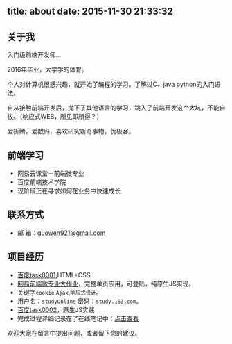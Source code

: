 title: about
date: 2015-11-30 21:33:32
---

## 关于我

入门级前端开发师...

2016年毕业，大学学的体育。

个人对计算机很感兴趣，就开始了编程的学习。了解过C、java python的入门语法。

自从接触前端开发后，抛下了其他语言的学习，跳入了前端开发这个大坑，不能自拔。（响应式WEB，所见即所得？）

爱折腾，爱数码，喜欢研究新奇事物，伪极客。



## 前端学习

- 网易云课堂－前端微专业
- 百度前端技术学院
- 现阶段正在寻求如何在业务中快速成长

## 联系方式

- 邮 箱：guowen921@gmail.com

## 项目经历

- [百度task0001](https://guowenfh.github.io/IFE/task0001/index.html),HTML+CSS
- [网易前端微专业大作业](https://guowenfh.github.io/DEMO/EDU/index.html)，完整单页应用，可登陆，纯原生JS实现。
 - 关键字`cookie`,`Ajax`,`响应式设计`。
 - 用户名：`studyOnline` 密码：`study.163.com`。
-  [百度task0002](https://guowenfh.github.io/IFE/task0002/index.html)，原生JS实践
 - 完成过程详细记录在了在线笔记中：[点击查看](https://guowenfh.github.io/tags/task0002/)





欢迎大家在留言中提出问题，或者留下您的建议。
